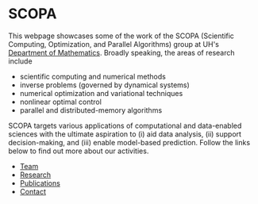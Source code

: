 # SCOPA

This webpage showcases some of the work of the SCOPA (Scientific Computing, Optimization, and Parallel Algorithms) group at UH's [Department of Mathematics](https://uh.edu/nsm/math). Broadly speaking, the areas of research include
* scientific computing and numerical methods
* inverse problems (governed by dynamical systems)
* numerical optimization and variational techniques
* nonlinear optimal control
* parallel and distributed-memory algorithms

SCOPA targets various applications of computational and data-enabled sciences with the ultimate aspiration to (i) aid data analysis, (ii) support decision-making, and (iii) enable model-based prediction. Follow the links below to find out more about our activities.

* [Team](doc/members.md)
* [Research](doc/research.md)
* [Publications](doc/publications.md)
* [Contact](doc/contact.md)

